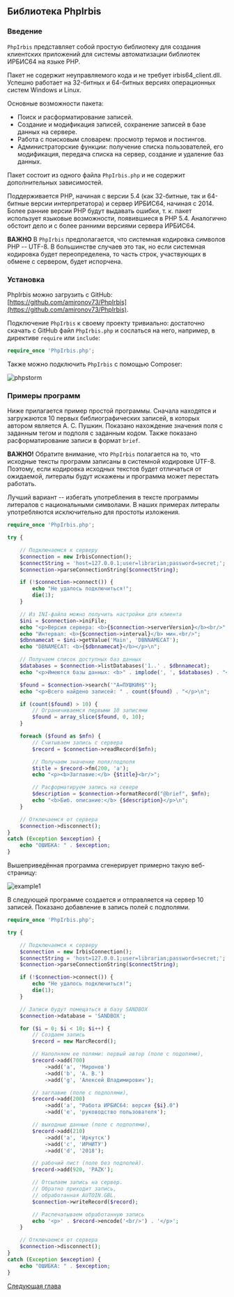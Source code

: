 ## Библиотека PhpIrbis

### Введение

`PhpIrbis` представляет собой простую библиотеку для создания клиентских приложений для системы автоматизации библиотек ИРБИС64 на языке PHP.

Пакет не содержит неуправляемого кода и не требует irbis64_client.dll. Успешно работает на 32-битных и 64-битных версиях операционных систем Windows и Linux.

Основные возможности пакета:

* Поиск и расформатирование записей.
* Создание и модификация записей, сохранение записей в базе данных на сервере.
* Работа с поисковым словарем: просмотр термов и постингов.
* Администраторские функции: получение списка пользователей, его модификация, передача списка на сервер, создание и удаление баз данных.

Пакет состоит из одного файла `PhpIrbis.php` и не содержит дополнительных зависимостей.

Поддерживается PHP, начиная с версии 5.4 (как 32-битные, так и 64-битные версии интерпретатора) и сервер ИРБИС64, начиная с 2014. Более ранние версии PHP будут выдавать ошибки, т. к. пакет использует языковые возможности, появившиеся в PHP 5.4. Аналогично обстоит дело и с более ранними версиями сервера ИРБИС64.

**ВАЖНО** В `PhpIrbis` предполагается, что системная кодировка символов PHP -- UTF-8. В большинстве случаев это так, но если системная кодировка будет переопределена, то часть строк, участвующих в обмене с сервером, будет испорчена.

### Установка

PhpIrbis можно загрузить с GitHub: [https://github.com/amironov73/PhpIrbis](https://github.com/amironov73/PhpIrbis).

Подключение `PhpIrbis` к своему проекту тривиально: достаточно скачать с GitHub файл `PhpIrbis.php` и сослаться на него, например, в директиве `require` или `include`:

```php
require_once 'PhpIrbis.php';
```

Также можно подключить `PhpIrbis` с помощью Composer:

![phpstorm](img/phpstorm.png)

### Примеры программ

Ниже прилагается пример простой программы. Сначала находятся и загружаются 10 первых библиографических записей, в которых автором является А. С. Пушкин. Показано нахождение значения поля с заданным тегом и подполя с заданным кодом. Также показано расформатирование записи в формат `brief`.

**ВАЖНО!** Обратите внимание, что `PhpIrbis` полагается на то, что исходные тексты программ записаны в системной кодировке UTF-8. Поэтому, если кодировка исходных текстов будет отличаться от ожидаемой, литералы будут искажены и программа может перестать работать.

Лучший вариант -- избегать употребления в тексте программы литералов с национальными символами. В наших примерах литералы употребляются исключительно для простоты изложения.

```php
require_once 'PhpIrbis.php';

try {

    // Подключаемся к серверу
    $connection = new IrbisConnection();
    $connectString = 'host=127.0.0.1;user=librarian;password=secret;';
    $connection->parseConnectionString($connectString);

    if (!$connection->connect()) {
        echo "Не удалось подключиться!";
        die(1);
    }

    // Из INI-файла можно получить настройки для клиента
    $ini = $connection->iniFile;
    echo "<p>Версия сервера: <b>{$connection->serverVersion}</b><br/>";
    echo "Интервал: <b>{$connection->interval}</b> мин.<br/>";
    $dbnnamecat = $ini->getValue('Main', 'DBNNAMECAT');
    echo "DBNAMECAT: <b>{$dbnnamecat}</b></p>\n";

    // Получаем список доступных баз данных
    $databases = $connection->listDatabases('1..' . $dbnnamecat);
    echo "<p>Имеются базы данных: <b>" . implode(', ', $databases) . "</b></p>\n";

    $found = $connection->search('"A=ПУШКИН$"');
    echo "<p>Всего найдено записей: " . count($found) . "</p>\n";

    if (count($found) > 10) {
        // Ограничиваемся первыми 10 записями
        $found = array_slice($found, 0, 10);
    }

    foreach ($found as $mfn) {
        // Считываем запись с сервера
        $record = $connection->readRecord($mfn);

        // Получаем значение поля/подполя
        $title = $record->fm(200, 'a');
        echo "<p><b>Заглавие:</b> {$title}<br/>";

        // Расформатируем запись на севере
        $description = $connection->formatRecord("@brief", $mfn);
        echo "<b>Биб. описание:</b> {$description}</p>\n";
    }

    // Отключаемся от сервера
    $connection->disconnect();
}
catch (Exception $exception) {
    echo "ОШИБКА: " . $exception;
}
```

Вышеприведённая программа сгенерирует примерно такую веб-страницу:

![example1](img/example1.png)

В следующей программе создается и отправляется на сервер 10 записей. Показано добавление в запись полей с подполями.

```php
require_once 'PhpIrbis.php';

try {

    // Подключаемся к серверу
    $connection = new IrbisConnection();
    $connectString = 'host=127.0.0.1;user=librarian;password=secret;';
    $connection->parseConnectionString($connectString);

    if (!$connection->connect()) {
        echo "Не удалось подключиться!";
        die(1);
    }

    // Записи будут помещаться в базу SANDBOX
    $connection->database = 'SANDBOX';

    for ($i = 0; $i < 10; $i++) {
        // Создаем запись
        $record = new MarcRecord();

        // Наполняем ее полями: первый автор (поле с подолями),
        $record->add(700)
            ->add('a', 'Миронов')
            ->add('b', 'А. В.')
            ->add('g', 'Алексей Владимирович');

        // заглавие (поле с подполями),
        $record->add(200)
            ->add('a', "Работа ИРБИС64: версия {$i}.0")
            ->add('e', 'руководство пользователя');

        // выходные данные (поле с подполями),
        $record->add(210)
            ->add('a', 'Иркутск')
            ->add('c', 'ИРНИТУ')
            ->add('d', '2018');

        // рабочий лист (поле без подполей).
        $record->add(920, 'PAZK');

        // Отсылаем запись на сервер.
        // Обратно приходит запись,
        // обработанная AUTOIN.GBL.
        $connection->writeRecord($record);

        // Распечатываем обработанную запись
        echo '<p>' . $record->encode('<br/>') . '</p>';
    }

    // Отключаемся от сервера
    $connection->disconnect();
}
catch (Exception $exception) {
    echo "ОШИБКА: " . $exception;
}
```

[Следующая глава](chapter2.md)

